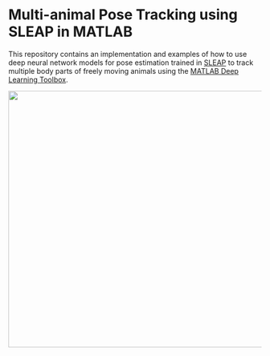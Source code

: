 # Multi-animal Pose Tracking using SLEAP in MATLAB

This repository contains an implementation and examples of how to use deep neural network models for pose estimation trained in [SLEAP](https://sleap.ai) to track multiple body parts of freely moving animals using the [MATLAB Deep Learning Toolbox](https://www.mathworks.com/products/deep-learning.html).

<img src="https://user-images.githubusercontent.com/3187454/106523005-5f7f1200-6495-11eb-87a5-2b93e251e22a.png" width="512">
